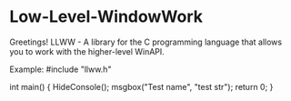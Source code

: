# Low-Level-WindowWork
Greetings!
LLWW - A library for the C programming language that allows you to work with the higher-level WinAPI.

Example:
#include "llww.h"

int main()
{
    HideConsole();
    msgbox("Test name", "test str");
    return 0;
}

